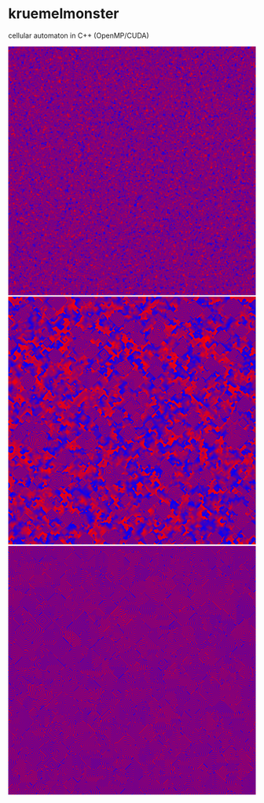 # kruemelmonster
cellular automaton in C++ (OpenMP/CUDA)

![phase 1](./pics/1.png "phase 1.")
![phase 2](./pics/2.png "phase 2.")
![phase 3](./pics/3.png "phase 3.")
